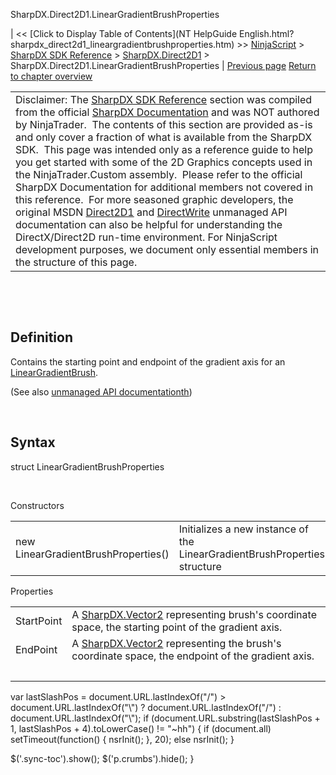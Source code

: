 ﻿










 


SharpDX.Direct2D1.LinearGradientBrushProperties







| &lt;&lt; [Click to Display Table of Contents](NT HelpGuide English.html?sharpdx_direct2d1_lineargradientbrushproperties.htm) &gt;&gt;
 [NinjaScript](ninjascript.htm) &gt; [SharpDX SDK Reference](sharpdx_sdk_reference.htm) &gt; [SharpDX.Direct2D1](sharpdx_direct2d1.htm) &gt;
SharpDX.Direct2D1.LinearGradientBrushProperties | [Previous page](sharpdx_direct2d1_lineargradientbrush_startpoint.htm)
[Return to chapter overview](sharpdx_direct2d1.htm)












|  |
| --- |
| Disclaimer: The [SharpDX SDK Reference](sharpdx_sdk_reference.htm) section was compiled from the official [SharpDX Documentation](http://sharpdx.org/) and was NOT authored by NinjaTrader.  The contents of this section are provided as-is and only cover a fraction of what is available from the SharpDX SDK.  This page was intended only as a reference guide to help you get started with some of the 2D Graphics concepts used in the NinjaTrader.Custom assembly.  Please refer to the official SharpDX Documentation for additional members not covered in this reference.  For more seasoned graphic developers, the original MSDN [Direct2D1](https://msdn.microsoft.com/en-us/library/windows/desktop/dd370990.aspx) and [DirectWrite](https://msdn.microsoft.com/en-us/library/windows/desktop/dd368038.aspx) unmanaged API documentation can also be helpful for understanding the DirectX/Direct2D run-time environment. For NinjaScript development purposes, we document only essential members in the structure of this page. |



 


 


Definition
----------


Contains the starting point and endpoint of the gradient axis for an [LinearGradientBrush](sharpdx_direct2d1_lineargradientbrush.htm). 


(See also [unmanaged API documentationth](msdn.microsoft.com/en-us/library/dd368128.aspx))


 


Syntax
------


struct LinearGradientBrushProperties


   

Constructors




|  |  |
| --- | --- |
| new LinearGradientBrushProperties() | Initializes a new instance of the LinearGradientBrushProperties structure |





Properties




|  |  |
| --- | --- |
| StartPoint | A [SharpDX.Vector2](sharpdx_vector2.htm) representing brush's coordinate space, the starting point of the gradient axis.  |
| EndPoint | A [SharpDX.Vector2](sharpdx_vector2.htm) representing the brush's coordinate space, the endpoint of the gradient axis.
  |






 
 var lastSlashPos = document.URL.lastIndexOf("/") &gt; document.URL.lastIndexOf("\\") ? document.URL.lastIndexOf("/") : document.URL.lastIndexOf("\\");
 if (document.URL.substring(lastSlashPos + 1, lastSlashPos + 4).toLowerCase() != "~hh") {
 if (document.all) setTimeout(function() {
 nsrInit();
 }, 20);
 else nsrInit();
 }
 
 
 $('.sync-toc').show();
 $('p.crumbs').hide();
 }
 
 
 



